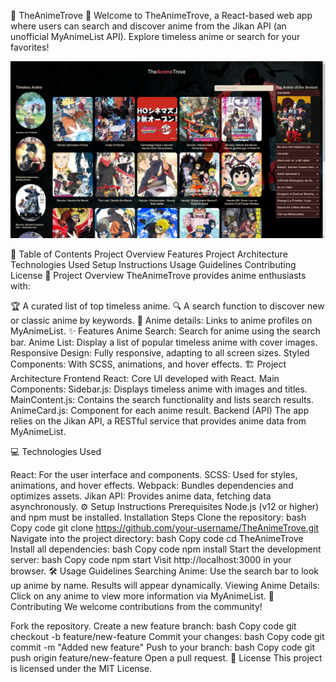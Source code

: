 🎌 TheAnimeTrove 🎌
Welcome to TheAnimeTrove, a React-based web app where users can search and discover anime from the Jikan API (an unofficial MyAnimeList API). Explore timeless anime or search for your favorites!

![alt text](image.webp)

📜 Table of Contents
Project Overview
Features
Project Architecture
Technologies Used
Setup Instructions
Usage Guidelines
Contributing
License
📖 Project Overview
TheAnimeTrove provides anime enthusiasts with:

🏆 A curated list of top timeless anime.
🔍 A search function to discover new or classic anime by keywords.
📜 Anime details: Links to anime profiles on MyAnimeList.
✨ Features
Anime Search: Search for anime using the search bar.
Anime List: Display a list of popular timeless anime with cover images.
Responsive Design: Fully responsive, adapting to all screen sizes.
Styled Components: With SCSS, animations, and hover effects.
🏗️ Project Architecture
Frontend
React: Core UI developed with React.
Main Components:
Sidebar.js: Displays timeless anime with images and titles.
MainContent.js: Contains the search functionality and lists search results.
AnimeCard.js: Component for each anime result.
Backend (API)
The app relies on the Jikan API, a RESTful service that provides anime data from MyAnimeList.

💻 Technologies Used

React: For the user interface and components.
SCSS: Used for styles, animations, and hover effects.
Webpack: Bundles dependencies and optimizes assets.
Jikan API: Provides anime data, fetching data asynchronously.
⚙️ Setup Instructions
Prerequisites
Node.js (v12 or higher) and npm must be installed.
Installation Steps
Clone the repository:
bash
Copy code
git clone https://github.com/your-username/TheAnimeTrove.git
Navigate into the project directory:
bash
Copy code
cd TheAnimeTrove
Install all dependencies:
bash
Copy code
npm install
Start the development server:
bash
Copy code
npm start
Visit http://localhost:3000 in your browser.
🛠️ Usage Guidelines
Searching Anime: Use the search bar to look up anime by name. Results will appear dynamically.
Viewing Anime Details: Click on any anime to view more information via MyAnimeList.
🤝 Contributing
We welcome contributions from the community!

Fork the repository.
Create a new feature branch:
bash
Copy code
git checkout -b feature/new-feature
Commit your changes:
bash
Copy code
git commit -m "Added new feature"
Push to your branch:
bash
Copy code
git push origin feature/new-feature
Open a pull request.
📝 License
This project is licensed under the MIT License.